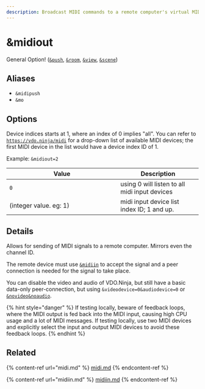 ```yaml
---
description: Broadcast MIDI commands to a remote computer's virtual MIDI device
---
```


# \&midiout

General Option! ([`&push`](../source-settings/push.md), [`&room`](../general-settings/room.md), [`&view`](../advanced-settings/view-parameters/view.md), [`&scene`](../advanced-settings/view-parameters/scene.md))

## Aliases

* `&midipush`
* `&mo`

## Options

Device indices starts at 1, where an index of 0 implies "all". You can refer to [`https://vdo.ninja/midi`](https://vdo.ninja/midi) for a drop-down list of available MIDI devices; the first MIDI device in the list would have a device index ID of 1.

Example: `&midiout=2`

<table><thead><tr><th width="275">Value</th><th>Description</th></tr></thead><tbody><tr><td><code>0</code></td><td>using 0 will listen to all midi input devices</td></tr><tr><td>(integer value. eg: 1)</td><td>midi input device list index ID; 1 and up.</td></tr></tbody></table>

## Details

Allows for sending of MIDI signals to a remote computer. Mirrors even the channel ID.

The remote device must use [`&midiin`](midiin.md) to accept the signal and a peer connection is needed for the signal to take place.

You can disable the video and audio of VDO.Ninja, but still have a basic data-only peer-connection, but using `&videodevice=0&audiodevice=0` or [`&novideo`](../advanced-settings/video-parameters/novideo-1.md)[`&noaudio`](../advanced-settings/view-parameters/noaudio.md).

{% hint style="danger" %}
If testing locally, beware of feedback loops, where the MIDI output is fed back into the MIDI input, causing high CPU usage and a lot of MIDI messages. If testing locally, use two MIDI devices and explicitly select the input and output MIDI devices to avoid these feedback loops.
{% endhint %}

## Related

{% content-ref url="midi.md" %}
[midi.md](midi.md)
{% endcontent-ref %}

{% content-ref url="midiin.md" %}
[midiin.md](midiin.md)
{% endcontent-ref %}
